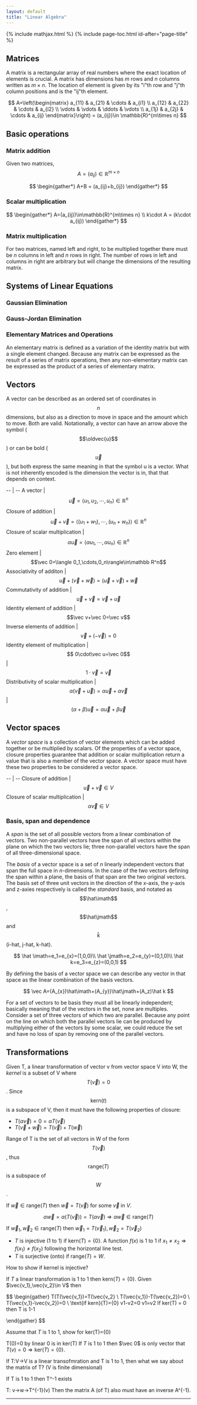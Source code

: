 ```yaml
---
layout: default
title: "Linear Algebra"
---
```


{% include mathjax.html %}
{% include page-toc.html id-after="page-title" %}

<div id="mathjax-preamble" style="display:none;">
$$
\let\oldvec\vec
\renewcommand{\vec}[1]{\mathbf{#1}}
$$
</div>

## Matrices

A matrix is a rectangular array of real numbers where the exact location of
elements is crucial. A matrix has dimensions has *m* rows and *n* columns
written as $m\times n$. The location of element is given by its "i"th
row and "j"th column positions and is the "ij"th element.

$$
A=\left(\begin{matrix}
a_{11} & a_{21} & \cdots & a_{i1} \\
a_{12} & a_{22} & \cdots & a_{i2} \\
\vdots & \vdots & \ddots & \vdots \\
a_{1j} & a_{2j} & \cdots & a_{ij}
\end{matrix}\right) = (a_{ij})\in \mathbb{R}^{m\times n}
$$

## Basic operations

### Matrix addition

Given two matrices, $$A=(a_{ij})\in\mathbb{R}^{m\times n}$$

$$
\begin{gather*}
A+B = (a_{ij}+b_{ij})
\end{gather*}
$$

### Scalar multiplication

$$
\begin{gather*}
A=(a_{ij})\in\mathbb{R}^{m\times n} \\
k\cdot A = (k\cdot a_{ij})
\end{gather*}
$$

### Matrix multiplication

For two matrices, named left and right, to be multiplied together there must be
*n* columns in left and *n* rows in right. The number of rows in left and
columns in right are arbitrary but will change the dimensions of the resulting
matrix.

<!--
#### 2x2 matrices

$$
\begin{bmatrix}
  a_{1} & a_{2} \\
  a_{3} & a_{4} \\
\end{bmatrix}
\begin{bmatrix}
  b_{1} & b_{2} \\
  b_{3} & b_{4} \\
\end{bmatrix} =
\begin{bmatrix}
  (a_{1}b_{1}+a_{2}b_{3}) &
  (a_{1}b_{2}+a_{2}b_{4})
  \\
  (a_{3}b_{1}+a_{4}b_{3}) &
  (a_{3}b_{2}+a_{4}b_{4})
\end{bmatrix}
$$

#### 3x3 matrices

$$
\begin{bmatrix}
  a_{1}&a_{2}&a_{3} \\
  a_{4}&a_{5}&a_{6} \\
  a_{7}&a_{8}&a_{9}
\end{bmatrix}
\begin{bmatrix}
  b_{1}&b_{2}&b_{3} \\
  b_{4}&b_{5}&b_{6} \\
  b_{7}&b_{8}&b_{9}
\end{bmatrix} =
\begin{bmatrix}
  (a_{1}b_{1}+a_{2}b_{4}+a_{3}b_{7}) & (a_{1}b_{2}+a_{2}b_{5}+a_{3}b_{8}) & (a_{1}b_{3}+a_{2}b_{6}+a_{3}b_{9}) \\
  (a_{4}b_{1}+a_{5}b_{4}+a_{6}b_{7}) & (a_{4}b_{2}+a_{5}b_{5}+a_{6}b_{8}) & (a_{4}b_{3}+a_{5}b_{6}+a_{6}b_{9}) \\
  (a_{4}b_{1}+a_{5}b_{4}+a_{6}b_{7}) & (a_{4}b_{2}+a_{5}b_{5}+a_{6}b_{8}) & (a_{4}b_{3}+a_{5}b_{6}+a_{6}b_{9})
\end{bmatrix}
$$
-->

## Systems of Linear Equations

### Gaussian Elimination

### Gauss-Jordan Elimination

### Elementary Matrices and Operations

An elementary matrix is defined as a variation of the identity matrix but with a
single element changed. Because any matrix can be expressed as the result of a
series of matrix operations, then any non-elementary matrix can be expressed as
the product of a series of elementary matrix.

## Vectors

A vector can be described as an ordered set of coordinates in $$n$$ dimensions,
but also as a direction to move in space and the amount which to move. Both are
valid. Notationally, a vector can have an arrow above the symbol
($$\oldvec{u}$$) or can be bold ($$\vec{u}$$), but both express the same
meaning in that the symbol u is a vector. What is not inherently encoded is the
dimension the vector is in, that that depends on context.

-- | --
A vector | $$\vec u=\langle u_1,u_2,\cdots,u_n\rangle\in\mathbb R^n$$
Closure of addition | $$\vec u+\vec v=\langle (u_1+w_1),\cdots,(u_n+w_n)\rangle\in\mathbb R^n$$
Closure of scalar multiplication | $$\alpha\vec u=\langle \alpha u_1,\cdots,\alpha u_n\rangle\in\mathbb R^n$$
Zero element | $$\vec 0=\langle 0_1,\cdots,0_n\rangle\in\mathbb R^n$$
Associativity of additon | $$\vec u+(\vec v+\vec w)=(\vec u+\vec v)+\vec w$$
Commutativity of addition | $$\vec u+\vec v=\vec v+\vec u$$
Identity element of addition | $$\vec v+\vec 0=\vec v$$
Inverse elements of addition | $$\vec v+(-\vec v)=0$$
Identity element of multiplication | $$ 0\cdot\vec u=\vec 0$$
| $$1\cdot\vec v=\vec v$$
Distributivity of scalar multiplication | $$\alpha(\vec v+\vec u)=\alpha\vec u+\alpha\vec v$$
| $$(\alpha+\beta)\vec u=\alpha\vec u+\beta\vec u$$

## Vector spaces

A *vector space* is a collection of vector elements  which can be added together
or be multiplied by scalars. Of the properties of a vector space, closure
properties guarantee that addition or scalar multiplication return a value that
is also a member of the vector space. A vector space must have these two
properties to be considered a vector space.

-- | --
Closure of addition | $$\vec u+\vec v\in V$$
Closure of scalar multiplication | $$\alpha\vec v\in V$$

### Basis, span and dependence

A *span* is the set of all possible vectors from a linear combination of
vectors. Two non-parallel vectors have the span of all vectors within the plane
on which the two vectors lie; three non-parallel vectors have the span of all
three-dimensional space.

The *basis* of a vector space is a set of *n* linearly independent vectors that
span the full space in *n*-dimensions. In the case of the two vectors defining
the span within a plane, the basis of that span are the two original vectors.
The basis set of three unit vectors in the direction of the x-axis, the y-axis
and z-axies respectively is called the *standard* basis, and notated as
$$\hat\imath$$, $$\hat\jmath$$ and $$\hat k$$ (i-hat, j-hat, k-hat).

$$
\hat \imath=e_1=e_{x}=(1,0,0)\\
\hat \jmath=e_2=e_{y}=(0,1,0)\\
\hat k=e_3=e_{z}=(0,0,1)
$$

By defining the basis of a vector space we can describe any vector in that space
as the linear combination of the basis vectors.

$$
\vec A=(A_{x})\hat\imath+(A_{y})\hat\jmath+(A_z)\hat k
$$

For a set of vectors to be basis they must all be linearly independent;
basically meaning that of the vectors in the set, none are multiples. Consider a
set of three vectors of which two are parallel. Because any point on the line
on which both the parallel vectors lie can be produced by multiplying either of
the vectors by some scalar, we could reduce the set and have no loss of span by
removing one of the parallel vectors.

## Transformations

Given T, a linear transformation of vector v from vector space V into W,
the *kernel* is a subset of V where $$T(\vec v)=0$$. Since $$\text{kern}(t)$$ is
a subspace of V, then it must have the following properties of closure:

- $T(\alpha\vec v)=0=\alpha T(\vec v)$
- $T(\vec v+\vec w)=T(\vec v)+T(\vec w)$

Range of T is the set of all vectors in W of the form $$T(\vec v)$$, thus
$$\text{range}(T)$$ is a subspace of $$W$$.

If $\vec w\in\text{range}(T)$ then $\vec w=T(\vec v)$ for some $\vec v$ in $V$.

$$\alpha\vec w=\alpha(T(\vec v))=T(\alpha\vec v)\Rightarrow\alpha\vec w \in\text{range}(T)$$

If $\vec w_1,\vec w_2\in\text{range}(T)$ then $\vec w_1=T(\vec v_1),\vec
w_2=T(\vec v_2)$

- $T$ is injective (1 to 1) if $\text{kern}(T)=\{0\}$. A function $f(x)$ is 1 to
    1 if $x_1\neq x_2\Rightarrow f(x_1)\neq f(x_2)$ following the horizontal line
    test.
- $T$ is surjective (onto) if $\text{range}(T)=W$.

How to show if kernel is injective?

If $T$ a linear transformation is 1 to 1 then $\text{kern}(T)=\{0\}$.
Given $\vec{v_1},\vec{v_2}\in V$ then

$$
\begin{gather}
T(T(\vec{v_1})=T(\vec{v_2} \\
T(\vec{v_1})-T(\vec{v_2})=0 \\
T(\vec{v_1}-\vec{v_2})=0 \\
\text{if kern}(T)=\{0\}
v1-v2=0
v1=v2
If ker(T) = 0 then T is 1-1

\end{gather}
$$

Assume that $T$ is 1 to 1, show for ker(T)={0}

T(0)=0 by linear
0 is in ker(T)
If $T$ is 1 to 1 then $\vec 0$ is only vector that
$T(v)=0\Rightarrow \text{ker}(T)=\{0\}$.

If T:V->V is a linear transofmration and T is 1 to 1, then what we say about the
matrix of T? (V is finite dimensional)

If T is 1 to 1 then T^-1 exists

T: v->w->T^{-1}(v)
Then the matrix A (of T) also must have an inverse A^{-1}.

---

